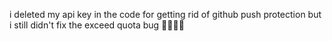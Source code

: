 i deleted my api key in the code for getting rid of github push protection
but i still didn't fix the exceed quota bug
🤯🤯🤯🤯
